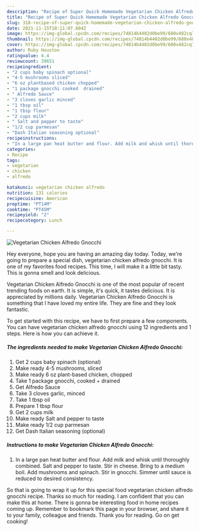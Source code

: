 ```yaml
---
description: "Recipe of Super Quick Homemade Vegetarian Chicken Alfredo Gnocchi"
title: "Recipe of Super Quick Homemade Vegetarian Chicken Alfredo Gnocchi"
slug: 318-recipe-of-super-quick-homemade-vegetarian-chicken-alfredo-gnocchi
date: 2021-11-15T18:11:07.604Z
image: https://img-global.cpcdn.com/recipes/74814b4402d0be99/680x482cq70/vegetarian-chicken-alfredo-gnocchi-recipe-main-photo.jpg
thumbnail: https://img-global.cpcdn.com/recipes/74814b4402d0be99/680x482cq70/vegetarian-chicken-alfredo-gnocchi-recipe-main-photo.jpg
cover: https://img-global.cpcdn.com/recipes/74814b4402d0be99/680x482cq70/vegetarian-chicken-alfredo-gnocchi-recipe-main-photo.jpg
author: Ruby Houston
ratingvalue: 4.4
reviewcount: 39651
recipeingredient:
- "2 cups baby spinach optional"
- "4-5 mushrooms sliced"
- "6 oz plantbased chicken chopped"
- "1 package gnocchi cooked  drained"
- " Alfredo Sauce"
- "3 cloves garlic minced"
- "1 tbsp oil"
- "1 tbsp flour"
- "2 cups milk"
- " Salt and pepper to taste"
- "1/2 cup parmesan"
- "Dash Italian seasoning optional"
recipeinstructions:
- "In a large pan heat butter and flour. Add milk and whisk until thoroughly combined. Salt and pepper to taste. Stir in cheese. Bring to a medium boil. Add mushrooms and spinach. Stir in gnocchi. Simmer until sauce is reduced to desired consistency."
categories:
- Recipe
tags:
- vegetarian
- chicken
- alfredo

katakunci: vegetarian chicken alfredo 
nutrition: 131 calories
recipecuisine: American
preptime: "PT14M"
cooktime: "PT45M"
recipeyield: "2"
recipecategory: Lunch

---
```



![Vegetarian Chicken Alfredo Gnocchi](https://img-global.cpcdn.com/recipes/74814b4402d0be99/680x482cq70/vegetarian-chicken-alfredo-gnocchi-recipe-main-photo.jpg)

Hey everyone, hope you are having an amazing day today. Today, we're going to prepare a special dish, vegetarian chicken alfredo gnocchi. It is one of my favorites food recipes. This time, I will make it a little bit tasty. This is gonna smell and look delicious.

Vegetarian Chicken Alfredo Gnocchi is one of the most popular of recent trending foods on earth. It is simple, it's quick, it tastes delicious. It is appreciated by millions daily. Vegetarian Chicken Alfredo Gnocchi is something that I have loved my entire life. They are fine and they look fantastic.




To get started with this recipe, we have to first prepare a few components. You can have vegetarian chicken alfredo gnocchi using 12 ingredients and 1 steps. Here is how you can achieve it.

<!--inarticleads1-->

##### The ingredients needed to make Vegetarian Chicken Alfredo Gnocchi:

1. Get 2 cups baby spinach (optional)
1. Make ready 4-5 mushrooms, sliced
1. Make ready 6 oz plant-based chicken, chopped
1. Take 1 package gnocchi, cooked + drained
1. Get  Alfredo Sauce
1. Take 3 cloves garlic, minced
1. Take 1 tbsp oil
1. Prepare 1 tbsp flour
1. Get 2 cups milk
1. Make ready  Salt and pepper to taste
1. Make ready 1/2 cup parmesan
1. Get Dash Italian seasoning (optional)




<!--inarticleads2-->

##### Instructions to make Vegetarian Chicken Alfredo Gnocchi:

1. In a large pan heat butter and flour. Add milk and whisk until thoroughly combined. Salt and pepper to taste. Stir in cheese. Bring to a medium boil. Add mushrooms and spinach. Stir in gnocchi. Simmer until sauce is reduced to desired consistency.




So that is going to wrap it up for this special food vegetarian chicken alfredo gnocchi recipe. Thanks so much for reading. I am confident that you can make this at home. There is gonna be interesting food in home recipes coming up. Remember to bookmark this page in your browser, and share it to your family, colleague and friends. Thank you for reading. Go on get cooking!
